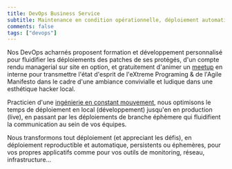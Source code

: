 ```yaml
---
title: DevOps Business Service
subtitle: Maintenance en condition opérationnelle, déploiement automatique continu réseau, processeurs, stockage
comments: false
tags: ["devops"]
---
```


Nos DevOps acharnés proposent formation et développement personnalisé pour
fluidifier les déploiements des patches de ses protégés, d'un compte rendu
managerial sur site en option, et gratuitement d'animer un
[meetup](https://www.meetup.com/Angouleme-Hack-Dev-Barcamp-1337/) en interne
pour transmettre l'état d'esprit de l'eXtreme Programing & de l'Agile Manifesto
dans le cadre d'une ambiance convivialle et ludique dans une esthétique hacker
local.

Practicien d'une [ingénierie en constant
mouvement](https://blog.yourlabs.org/posts/2020-02-08-bigsudo-extreme-devops-hacking-operations/),
nous optimisons le temps de déploiement en local (développement) jusqu'en en
production (live), en passant par les déploiements de branche éphèmere qui
fluidifient la communication au sein de vos équipes.

Nous transformons tout déploiement (et appreciant les défis), en déploiement
reproductible et automatique, persistents ou éphemères, pour vos propres
applicatifs comme pour vos outils de monitoring, réseau, infrastructure...
